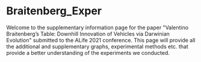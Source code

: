 # Braitenberg_Exper

Welcome to the supplementary information page for the paper "Valentino Braitenberg’s Table: Downhill Innovation of Vehicles via Darwinian Evolution" submitted to the ALife 2021 conference. This page will provide all the additional and supplementary graphs, experimental methods etc. that provide a better understanding of the experiments we conducted.
